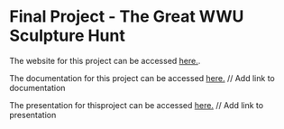 # Final Project - The Great WWU Sculpture Hunt

The website for this project can be accessed [here.](https://giddinl2.github.io/Final_Project/index.html).

The documentation for this project can be accessed [here.]() // Add link to documentation

The presentation for thisproject can be accessed [here.]() // Add link to presentation